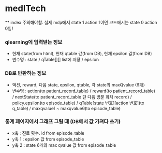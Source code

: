 # medITech

** index 주의해야함. 실제 mdp에서 state 1 action 1이면 코드에서는 state 0 action 0임!

### qlearning에 입력받는 정보
- 현재 state(from html), 현재 qtable 값(from DB), 현재 epsilon 값(from DB)
- 변수명 : state / qTable[][] list에 저장 / epsilon

### DB로 반환하는 정보
- 액션, reward, 다음 state, epsilon, qtable, 각 state의 maxQvalue (6개)
- 변수명 : action(to patient_record_table) / reward(to patient_record_table) / nextState(to patient_record_table 단 다음 방문 회차 record) / policy.epsilon(to episode_table) / qTable[state 번호][action 번호](to q_table) / maxqvalue1 ~ maxqvalue6(to episode_table)

### 통계 페이지에서 그래프 그릴 때 (DB에서 값 가져다 쓰기)
- x축 : 진료 횟수. id from episode_table
- y축 1 : epsilon 값 from episode_table
- y축 2 : state 6개의 max qvalue 값 from episode_table

